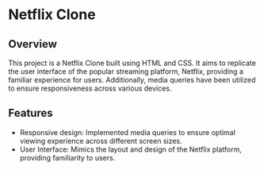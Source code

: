 # Netflix Clone

## Overview
This project is a Netflix Clone built using HTML and CSS. It aims to replicate the user interface of the popular streaming platform, Netflix, providing a familiar experience for users. Additionally, media queries have been utilized to ensure responsiveness across various devices.

## Features
- Responsive design: Implemented media queries to ensure optimal viewing experience across different screen sizes.
- User Interface: Mimics the layout and design of the Netflix platform, providing familiarity to users.
